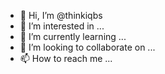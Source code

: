- 👋 Hi, I’m @thinkiqbs
- 👀 I’m interested in ...
- 🌱 I’m currently learning ...
- 💞️ I’m looking to collaborate on ...
- 📫 How to reach me ...

<!---
thinkiqbs/thinkiqbs is a ✨ special ✨ repository because its `README.md` (this file) appears on your GitHub profile.
You can click the Preview link to take a look at your changes.
--->
